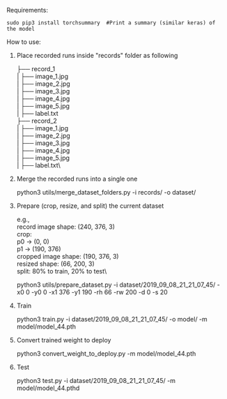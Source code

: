 Requirements:

    sudo pip3 install torchsummary  #Print a summary (similar keras) of the model

How to use:
1. Place recorded runs inside "records" folder as following

    ├── record_1\
    |   ├── image_1.jpg\
    |   ├── image_2.jpg\
    |   ├── image_3.jpg\
    |   ├── image_4.jpg\
    |   ├── image_5.jpg\
    |   ├── label.txt\
    ├── record_2\
    |   ├── image_1.jpg\
    |   ├── image_2.jpg\
    |   ├── image_3.jpg\
    |   ├── image_4.jpg\
    |   ├── image_5.jpg\
    |   ├── label.txt\

2. Merge the recorded runs into a single one

    python3 utils/merge_dataset_folders.py -i records/ -o dataset/

3. Prepare (crop, resize, and split) the current dataset

    e.g.,\
    record image shape: (240, 376, 3)\
    crop:\
        p0 -> (0, 0)\
        p1 -> (190, 376)\
    cropped image shape: (190, 376, 3)\
    resized shape: (66, 200, 3)\
    split: 80% to train, 20% to test\

    python3 utils/prepare_dataset.py -i dataset/2019_09_08_21_21_07_45/ -x0 0 -y0 0 -x1 376 -y1 190 -rh 66 -rw 200 -d 0 -s 20

4. Train

    python3 train.py -i dataset/2019_09_08_21_21_07_45/ -o model/ -m model/model_44.pth

5. Convert trained weight to deploy

    python3 convert_weight_to_deploy.py -m model/model_44.pth

6. Test

    python3 test.py -i dataset/2019_09_08_21_21_07_45/ -m model/model_44.pthd
